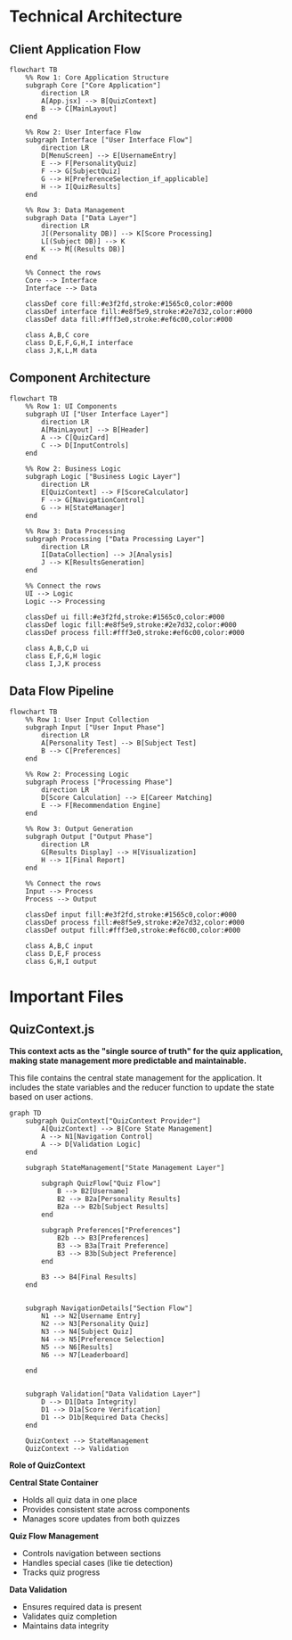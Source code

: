 # Technical Architecture

## Client Application Flow

```mermaid
flowchart TB
    %% Row 1: Core Application Structure
    subgraph Core ["Core Application"]
        direction LR
        A[App.jsx] --> B[QuizContext]
        B --> C[MainLayout]
    end

    %% Row 2: User Interface Flow
    subgraph Interface ["User Interface Flow"]
        direction LR
        D[MenuScreen] --> E[UsernameEntry]
        E --> F[PersonalityQuiz]
        F --> G[SubjectQuiz]
        G --> H[PreferenceSelection_if_applicable]
        H --> I[QuizResults]
    end

    %% Row 3: Data Management
    subgraph Data ["Data Layer"]
        direction LR
        J[(Personality DB)] --> K[Score Processing]
        L[(Subject DB)] --> K
        K --> M[(Results DB)]
    end

    %% Connect the rows
    Core --> Interface
    Interface --> Data

    classDef core fill:#e3f2fd,stroke:#1565c0,color:#000
    classDef interface fill:#e8f5e9,stroke:#2e7d32,color:#000
    classDef data fill:#fff3e0,stroke:#ef6c00,color:#000

    class A,B,C core
    class D,E,F,G,H,I interface
    class J,K,L,M data
```

## Component Architecture

```mermaid
flowchart TB
    %% Row 1: UI Components
    subgraph UI ["User Interface Layer"]
        direction LR
        A[MainLayout] --> B[Header]
        A --> C[QuizCard]
        C --> D[InputControls]
    end
    
    %% Row 2: Business Logic
    subgraph Logic ["Business Logic Layer"]
        direction LR
        E[QuizContext] --> F[ScoreCalculator]
        F --> G[NavigationControl]
        G --> H[StateManager]
    end
    
    %% Row 3: Data Processing
    subgraph Processing ["Data Processing Layer"]
        direction LR
        I[DataCollection] --> J[Analysis]
        J --> K[ResultsGeneration]
    end

    %% Connect the rows
    UI --> Logic
    Logic --> Processing

    classDef ui fill:#e3f2fd,stroke:#1565c0,color:#000
    classDef logic fill:#e8f5e9,stroke:#2e7d32,color:#000
    classDef process fill:#fff3e0,stroke:#ef6c00,color:#000

    class A,B,C,D ui
    class E,F,G,H logic
    class I,J,K process
```

## Data Flow Pipeline

```mermaid
flowchart TB
    %% Row 1: User Input Collection
    subgraph Input ["User Input Phase"]
        direction LR
        A[Personality Test] --> B[Subject Test]
        B --> C[Preferences]
    end
    
    %% Row 2: Processing Logic
    subgraph Process ["Processing Phase"]
        direction LR
        D[Score Calculation] --> E[Career Matching]
        E --> F[Recommendation Engine]
    end
    
    %% Row 3: Output Generation
    subgraph Output ["Output Phase"]
        direction LR
        G[Results Display] --> H[Visualization]
        H --> I[Final Report]
    end

    %% Connect the rows
    Input --> Process
    Process --> Output

    classDef input fill:#e3f2fd,stroke:#1565c0,color:#000
    classDef process fill:#e8f5e9,stroke:#2e7d32,color:#000
    classDef output fill:#fff3e0,stroke:#ef6c00,color:#000

    class A,B,C input
    class D,E,F process
    class G,H,I output
```

# Important Files

## QuizContext.js

**This context acts as the "single source of truth" for the quiz application, making state management more predictable and maintainable.**


This file contains the central state management for the application. It includes the state variables and the reducer function to update the state based on user actions.


```mermaid
graph TD
    subgraph QuizContext["QuizContext Provider"]
        A[QuizContext] --> B[Core State Management]
        A --> N1[Navigation Control] 
        A --> D[Validation Logic]
    end

    subgraph StateManagement["State Management Layer"]
        
        subgraph QuizFlow["Quiz Flow"]
            B --> B2[Username]
            B2 --> B2a[Personality Results]
            B2a --> B2b[Subject Results]
        end
        
        subgraph Preferences["Preferences"]
            B2b --> B3[Preferences]
            B3 --> B3a[Trait Preference]
            B3 --> B3b[Subject Preference]
        end
        
        B3 --> B4[Final Results]
    end

        
    subgraph NavigationDetails["Section Flow"]
        N1 --> N2[Username Entry]
        N2 --> N3[Personality Quiz]
        N3 --> N4[Subject Quiz]
        N4 --> N5[Preference Selection]
        N5 --> N6[Results]
        N6 --> N7[Leaderboard]
    
    end


    subgraph Validation["Data Validation Layer"]
        D --> D1[Data Integrity]
        D1 --> D1a[Score Verification]
        D1 --> D1b[Required Data Checks]
    end

    QuizContext --> StateManagement
    QuizContext --> Validation
```

**Role of QuizContext**

**Central State Container**

* Holds all quiz data in one place
* Provides consistent state across components
* Manages score updates from both quizzes

**Quiz Flow Management**

* Controls navigation between sections
* Handles special cases (like tie detection)
* Tracks quiz progress

**Data Validation**

* Ensures required data is present
* Validates quiz completion
* Maintains data integrity

